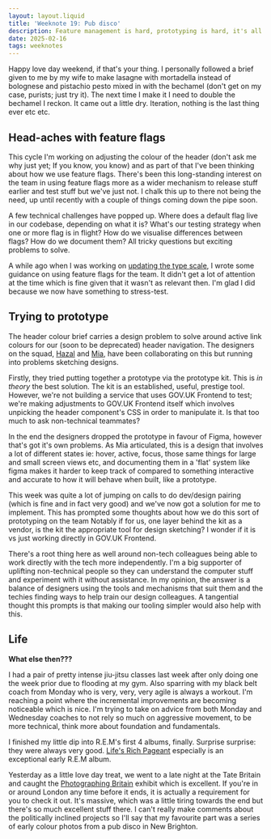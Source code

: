 ```yaml
---
layout: layout.liquid
title: 'Weeknote 19: Pub disco'
description: Feature management is hard, prototyping is hard, it's all hard
date: 2025-02-16
tags: weeknotes
---
```


Happy love day weekend, if that's your thing. I personally followed a brief given to me by my wife to make lasagne with mortadella instead of bolognese and pistachio pesto mixed in with the bechamel (don't get on my case, purists; just try it). The next time I make it I need to double the bechamel I reckon. It came out a little dry. Iteration, nothing is the last thing ever etc etc.

## Head-aches with feature flags

This cycle I'm working on adjusting the colour of the header (don't ask me why just yet; If you know, you know) and as part of that I've been thinking about how we use feature flags. There's been this long-standing interest on the team in using feature flags more as a wider mechanism to release stuff earlier and test stuff but we've just not. I chalk this up to there not being the need, up until recently with a couple of things coming down the pipe soon.

A few technical challenges have popped up. Where does a default flag live in our codebase, depending on what it is? What's our testing strategy when one or more flag is in flight? How do we visualise differences between flags? How do we document them? All tricky questions but exciting problems to solve.

A while ago when I was working on [updating the type scale](https://design-system.service.gov.uk/get-started/new-type-scale/), I wrote some guidance on using feature flags for the team. It didn't get a lot of attention at the time which is fine given that it wasn't as relevant then. I'm glad I did because we now have something to stress-test.

## Trying to prototype

The header colour brief carries a design problem to solve around active link colours for our (soon to be deprecated) header navigation. The designers on the squad, [Hazal](https://designnotes.blog.gov.uk/author/hazal-arpalikli-senior-interaction-designer-gds/) and [Mia](https://designnotes.blog.gov.uk/author/mia-allers-senior-designer-gds/), have been collaborating on this but running into problems sketching designs.

Firstly, they tried putting together a prototype via the prototype kit. This is _in theory_ the best solution. The kit is an established, useful, prestige tool. However, we're not building a service that uses GOV.UK Frontend to test; we're making adjustments to GOV.UK Frontend itself which involves unpicking the header component's CSS in order to manipulate it. Is that too much to ask non-technical teammates?

In the end the designers dropped the prototype in favour of Figma, however that's got it's own problems. As Mia articulated, this is a design that involves a lot of different states ie: hover, active, focus, those same things for large and small screen views etc, and documenting them in a 'flat' system like figma makes it harder to keep track of compared to something interactive and accurate to how it will behave when built, like a prototype.

This week was quite a lot of jumping on calls to do dev/design pairing (which is fine and in fact very good) and we've now got a solution for me to implement. This has prompted some thoughts about how we do this sort of prototyping on the team Notably if for us, one layer behind the kit as a vendor, is the kit the appropriate tool for design sketching? I wonder if it is vs just working directly in GOV.UK Frontend.

There's a root thing here as well around non-tech colleagues being able to work directly with the tech more independently. I'm a big supporter of uplifting non-technical people so they can understand the computer stuff and experiment with it without assistance. In my opinion, the answer is a balance of designers using the tools and mechanisms that suit them and the techies finding ways to help train our design colleagues. A tangential thought this prompts is that making our tooling simpler would also help with this.

## Life

**What else then???**

I had a pair of pretty intense jiu-jitsu classes last week after only doing one the week prior due to flooding at my gym. Also sparring with my black belt coach from Monday who is very, very, very agile is always a workout. I'm reaching a point where the incremental improvements are becoming noticeable which is nice. I'm trying to take on advice from both Monday and Wednesday coaches to not rely so much on aggressive movement, to be more technical, think more about foundation and fundamentals.

I finished my little dip into R.E.M's first 4 albums, finally. Surprise surprise: they were always very good. [Life's Rich Pageant](https://en.wikipedia.org/wiki/Lifes_Rich_Pageant) especially is an exceptional early R.E.M album.

Yesterday as a little love day treat, we went to a late night at the Tate Britain and caught the [Photographing Britain](https://www.tate.org.uk/whats-on/tate-britain/the-80s-photographing-britain) exhibit which is excellent. If you're in or around London any time before it ends, it is actually a requirement for you to check it out. It's massive, which was a little tiring towards the end but there's so much excellent stuff there. I can't really make comments about the politically inclined projects so I'll say that my favourite part was a series of early colour photos from a pub disco in New Brighton.
